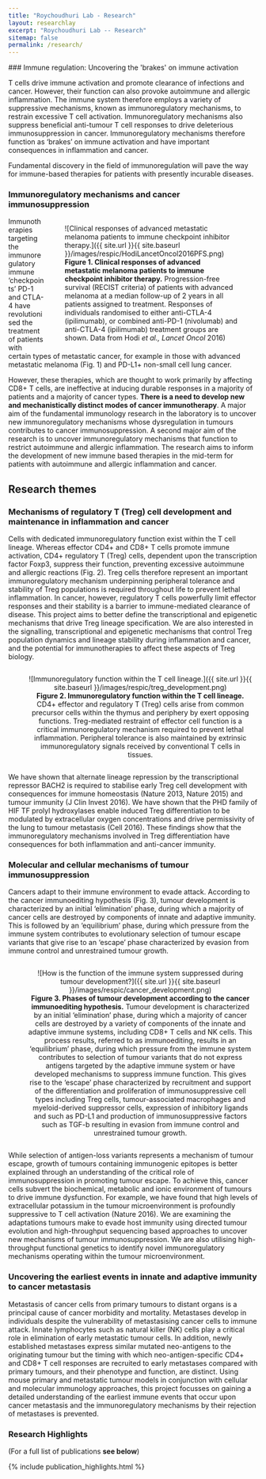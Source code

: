 ```yaml
---
title: "Roychoudhuri Lab - Research"
layout: researchlay
excerpt: "Roychoudhuri Lab -- Research"
sitemap: false
permalink: /research/
---
```


<div id="research_contentid" >
### Immune regulation: Uncovering the 'brakes' on immune activation 

T cells drive immune activation and promote clearance of infections and cancer. However, their function can also provoke autoimmune and allergic inflammation. The immune system therefore employs a variety of suppressive mechanisms, known as immunoregulatory mechanisms, to restrain excessive T cell activation. Immunoregulatory mechanisms also suppress beneficial anti-tumour T cell responses to drive deleterious immunosuppression in cancer. Immunoregulatory mechanisms therefore function as ‘brakes’ on immune activation and have important consequences in inflammation and cancer.

Fundamental discovery in the field of immunoregulation will pave the way for immune-based therapies for patients with presently incurable diseases.

### Immunoregulatory mechanisms and cancer immunosuppression  

<figure style="width:45%; min-width: 350px; float: right; display:block">![Clinical responses of advanced metastatic melanoma patients to immune checkpoint inhibitor therapy.]({{ site.url }}{{ site.baseurl }}/images/respic/HodiLancetOncol2016PFS.png)
<figcaption><b>Figure 1. Clinical responses of advanced metastatic melanoma patients to immune checkpoint inhibitor therapy.</b> Progression-free survival (RECIST criteria) of patients with advanced melanoma at a median follow-up of 2 years in all patients assigned to treatment. Responses of individuals randomised to either anti-CTLA-4 (ipilimumab), or combined anti-PD-1 (nivolumab) and anti-CTLA-4 (ipilimumab) treatment groups are shown. Data from Hodi <i>et al., Lancet Oncol</i> 2016)
</figcaption></figure>

Immunotherapies targeting the immunoregulatory immune ‘checkpoints’ PD-1 and CTLA-4 have revolutionised the treatment of patients with certain types of metastatic cancer, for example in those with advanced metastatic melanoma (Fig. 1) and PD-L1+ non-small cell lung cancer. 


However, these therapies, which are thought to work primarily by affecting CD8+ T cells, are ineffective at inducing durable responses in a majority of patients and a majority of cancer types. **There is a need to develop new and mechanistically distinct modes of cancer immunotherapy**. A major aim of the fundamental immunology research in the laboratory is to uncover new immunoregulatory mechanisms whose dysregulation in tumours contributes to cancer immunosuppression. A second major aim of the research is to uncover immunoregulatory mechanisms that function to restrict autoimmune and allergic inflammation. The research aims to inform the development of new immune based therapies in the mid-term for patients with autoimmune and allergic inflammation and cancer.  

## Research themes
### Mechanisms of regulatory T (Treg) cell development and maintenance in inflammation and cancer

Cells with dedicated immunoregulatory function exist within the T cell lineage. Whereas effector CD4+ and CD8+ T cells promote immune activation, CD4+ regulatory T (Treg) cells, dependent upon the transcription factor Foxp3, suppress their function, preventing excessive autoimmune and allergic reactions (Fig. 2). Treg cells therefore represent an important immunoregulatory mechanism underpinning peripheral tolerance and stability of Treg populations is required throughout life to prevent lethal inflammation. In cancer, however, regulatory T cells powerfully limit effector responses and their stability is a barrier to immune-mediated clearance of disease. This project aims to better define the transcriptional and epigenetic mechanisms that drive Treg lineage specification. We are also interested in the signalling, transcriptional and epigenetic mechanisms that control Treg population dynamics and lineage stability during inflammation and cancer, and the potential for immunotherapies to affect these aspects of Treg biology.  

<div style="text-align:center">
<figure style="width:90%; min-width: 350px; display: inline-block; float:none; vertical-align: top; clear: both;">![Immunoregulatory function within the T cell lineage.]({{ site.url }}{{ site.baseurl }}/images/respic/treg_development.png)
<figcaption><b>Figure 2. Immunoregulatory function within the T cell lineage.</b> CD4+ effector and regulatory T (Treg) cells arise from common precursor cells within the thymus and periphery by exert opposing functions. Treg-mediated restraint of effector cell function is a critical immunoregulatory mechanism required to prevent lethal inflammation. Peripheral tolerance is also maintained by extrinsic immunoregulatory signals received by conventional T cells in tissues. 
</figcaption></figure>
</div>

We have shown that alternate lineage repression by the transcriptional repressor BACH2 is required to stabilise early Treg cell development with consequences for immune homeostasis (Nature 2013, Nature 2015) and tumour immunity (J Clin Invest 2016). We have shown that the PHD family of HIF TF prolyl hydroxylases enable induced Treg differentiation to be modulated by extracellular oxygen concentrations and drive permissivity of the lung to tumour metastasis (Cell 2016). These findings show that the immunoregulatory mechanisms involved in Treg differentiation have consequences for both inflammation and anti-cancer immunity. 

### Molecular and cellular mechanisms of tumour immunosuppression 

Cancers adapt to their immune environment to evade attack. According to the cancer immunoediting hypothesis (Fig. 3), tumour development is characterized by an initial ‘elimination’ phase, during which a majority of cancer cells are destroyed by components of innate and adaptive immunity. This is followed by an ‘equilibrium’ phase, during which pressure from the immune system contributes to evolutionary selection of tumour escape variants that give rise to an ‘escape’ phase characterized by evasion from immune control and unrestrained tumour growth.  

<div style="text-align:center">
<figure style="width:90%; min-width: 350px; display: inline-block; float:none; vertical-align: top; clear: both;">![How is the function of the immune system suppressed during tumour development?]({{ site.url }}{{ site.baseurl }}/images/respic/cancer_development.png)
<figcaption><b>Figure 3. Phases of tumour development according to the cancer immunoediting hypothesis.</b> Tumour development is characterized by an initial ‘elimination’ phase, during which a majority of cancer cells are destroyed by a variety of components of the innate and adaptive immune systems, including CD8+ T cells and NK cells. This process results, referred to as immunoediting, results in an ‘equilibrium’ phase, during which pressure from the immune system contributes to selection of tumour variants that do not express antigens targeted by the adaptive immune system or have developed mechanisms to suppress immune function. This gives rise to the ‘escape’ phase characterized by recruitment and support of the differentiation and proliferation of immunosuppressive cell types including Treg cells, tumour-associated macrophages and myeloid-derived suppressor cells, expression of inhibitory ligands and such as PD-L1 and production of immunosuppressive factors such as TGF-b resulting in evasion from immune control and unrestrained tumour growth.
</figcaption></figure>
</div>

While selection of antigen-loss variants represents a mechanism of tumour escape, growth of tumours containing immunogenic epitopes is better explained through an understanding of the critical role of immunosuppression in promoting tumour escape. To achieve this, cancer cells subvert the biochemical, metabolic and ionic environment of tumours to drive immune dysfunction. For example, we have found that high levels of extracellular potassium in the tumour microenvironment is profoundly suppressive to T cell activation (Nature 2016). We are examining the adaptations tumours make to evade host immunity using directed tumour evolution and high-throughput sequencing based approaches to uncover new mechanisms of tumour immunosuppression. We are also utilising high-throughput functional genetics to identify novel immunoregulatory mechanisms operating within the tumour microenvironment. 

### Uncovering the earliest events in innate and adaptive immunity to cancer metastasis

Metastasis of cancer cells from primary tumours to distant organs is a principal cause of cancer morbidity and mortality. Metastases develop in individuals despite the vulnerability of metastasising cancer cells to immune attack. Innate lymphocytes such as natural killer (NK) cells play a critical role in elimination of early metastatic tumour cells. In addition, newly established metastases express similar mutated neo-antigens to the originating tumour but the timing with which neo-antigen-specific CD4+ and CD8+ T cell responses are recruited to early metastases compared with primary tumours, and their phenotype and function, are distinct. Using mouse primary and metastatic tumour models in conjunction with cellular and molecular immunology approaches, this project focusses on gaining a detailed understanding of the earliest immune events that occur upon cancer metastasis and the immunoregulatory mechanisms by their rejection of metastases is prevented. 
</div>

### Research Highlights
(For a full list of publications **see below**)
<div id="gridid">
{% include publication_highlights.html %}
</div>

